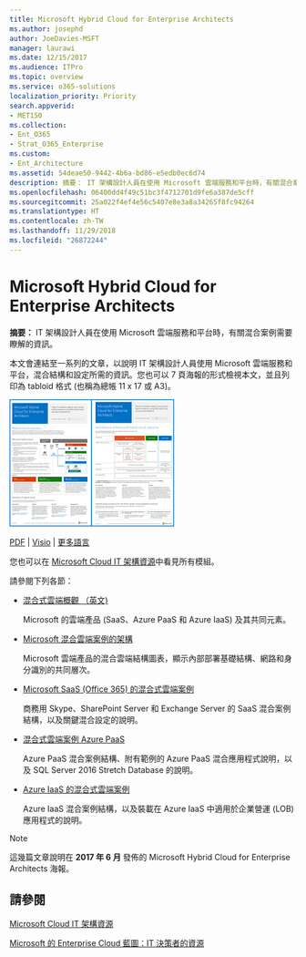 ```yaml
---
title: Microsoft Hybrid Cloud for Enterprise Architects
ms.author: josephd
author: JoeDavies-MSFT
manager: laurawi
ms.date: 12/15/2017
ms.audience: ITPro
ms.topic: overview
ms.service: o365-solutions
localization_priority: Priority
search.appverid:
- MET150
ms.collection:
- Ent_O365
- Strat_O365_Enterprise
ms.custom:
- Ent_Architecture
ms.assetid: 54deae50-9442-4b6a-bd86-e5edb0ec6d74
description: 摘要： IT 架構設計人員在使用 Microsoft 雲端服務和平台時，有關混合案例需要瞭解的資訊。
ms.openlocfilehash: 06400dd4f49c51bc3f4712701d9fe6a387de5cff
ms.sourcegitcommit: 25a022f4ef4e56c5407e8e3a8a34265f8fc94264
ms.translationtype: HT
ms.contentlocale: zh-TW
ms.lasthandoff: 11/29/2018
ms.locfileid: "26872244"
---
```

# <a name="microsoft-hybrid-cloud-for-enterprise-architects"></a>Microsoft Hybrid Cloud for Enterprise Architects

 **摘要：** IT 架構設計人員在使用 Microsoft 雲端服務和平台時，有關混合案例需要瞭解的資訊。
  
本文會連結至一系列的文章，以說明 IT 架構設計人員使用 Microsoft 雲端服務和平台，混合結構和設定所需的資訊。您也可以 7 頁海報的形式檢視本文，並且列印為 tabloid 格式 (也稱為總帳 11 x 17 或 A3)。
  
[![Microsoft 混合式雲端模型的縮圖影像](media/Hybrid-Poster/Hybrid-Cloud-Thumbnail.png)](https://www.microsoft.com/download/details.aspx?id=54424
)
  
[PDF](https://go.microsoft.com/fwlink/p/?linkid=842082) | [Visio](https://go.microsoft.com/fwlink/p/?linkid=842083) | 
[更多語言](https://www.microsoft.com/download/details.aspx?id=54424)
  
您也可以在 [Microsoft Cloud IT 架構資源](microsoft-cloud-it-architecture-resources.md)中看見所有模組。
  
請參閱下列各節：
  
- [混合式雲端概觀 （英文)](hybrid-cloud-overview.md)
    
    Microsoft 的雲端產品 (SaaS、Azure PaaS 和 Azure IaaS) 及其共同元素。
    
- [Microsoft 混合雲端案例的架構](architecture-of-microsoft-hybrid-cloud-scenarios.md)
    
    Microsoft 雲端產品的混合雲端結構圖表，顯示內部部署基礎結構、網路和身分識別的共同層次。
    
- [Microsoft SaaS (Office 365) 的混合式雲端案例](hybrid-cloud-scenarios-for-microsoft-saas-office-365.md)
    
    商務用 Skype、SharePoint Server 和 Exchange Server 的 SaaS 混合案例結構，以及關鍵混合設定的說明。
    
- [混合式雲端案例 Azure PaaS](hybrid-cloud-scenarios-for-azure-paas.md)
    
    Azure PaaS 混合案例結構、附有範例的 Azure PaaS 混合應用程式說明，以及 SQL Server 2016 Stretch Database 的說明。
    
- [Azure IaaS 的混合式雲端案例](hybrid-cloud-scenarios-for-azure-iaas.md)
    
    Azure IaaS 混合案例結構，以及裝載在 Azure IaaS 中適用於企業營運 (LOB) 應用程式的說明。
    
> [!NOTE]
> 這幾篇文章說明在 **2017 年 6 月** 發佈的 Microsoft Hybrid Cloud for Enterprise Architects 海報。
  
## <a name="see-also"></a>請參閱

[Microsoft Cloud IT 架構資源](microsoft-cloud-it-architecture-resources.md)

[Microsoft 的 Enterprise Cloud 藍圖：IT 決策者的資源](https://sway.com/FJ2xsyWtkJc2taRD)



